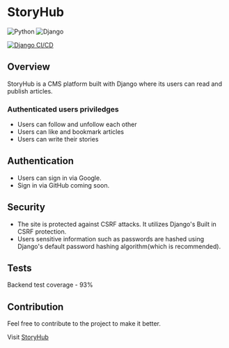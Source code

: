 # StoryHub
![Python](https://img.shields.io/badge/Python-14354C?style=for-the-badge&logo=python&logoColor=white)
![Django](https://img.shields.io/badge/Django-092E20?style=for-the-badge&logo=django&logoColor=white)

[![Django CI/CD](https://github.com/raykipkorir/storyhub/actions/workflows/django.yml/badge.svg?event=push)](https://github.com/raykipkorir/storyhub/actions/workflows/django.yml)

## Overview
StoryHub is a CMS platform built with Django where its users can read and publish articles.
### Authenticated users priviledges
- Users can follow and unfollow each other
- Users can like and bookmark articles
- Users can write their stories

## Authentication
- Users can sign in via Google.
- Sign in via GitHub coming soon.

## Security
- The site is protected against CSRF attacks. It utilizes Django's Built in CSRF protection.
- Users sensitive information such as passwords are hashed using Django's default password hashing algorithm(which is recommended).

## Tests
Backend test coverage - 93%

## Contribution
Feel free to contribute to the project to make it better.

Visit [StoryHub](https://storyhub-spaj.onrender.com/)
